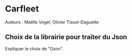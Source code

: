  # Carfleet

 Auteurs : Maëlle Vogel, Olivier Tissot-Daguette

 ## Choix de la librairie pour traiter du Json

Expliquer le choix de "Gson".